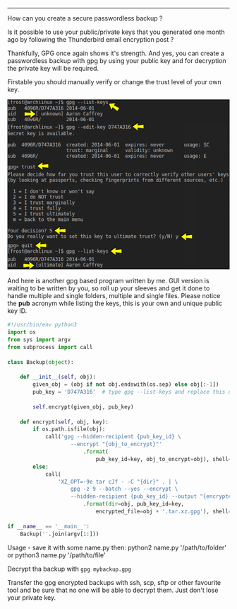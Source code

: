
---

How can you create a secure passwordless backup ?

Is it possible to use your public/private keys that you generated one month ago by following the Thunderbird email encryption post ?

Thankfully, GPG once again shows it's strength. And yes, you can create a passwordless backup with gpg by using your public key and for decryption the private key will be required.

Firstable you should manually verify or change the trust level of your own key.

![](img/file/1misc/gpg-trust-key.png)

And here is another gpg based program written by me. GUI version is waiting to be written by you, so roll up your sleeves and get it done to handle multiple and single folders, multiple and single files. Please notice the **pub** acronym while listing the keys, this is your own and unique public key ID.

```python
#!/usr/bin/env python3
import os
from sys import argv
from subprocess import call

class Backup(object):

    def __init__(self, obj):
        given_obj = (obj if not obj.endswith(os.sep) else obj[:-1])
        pub_key = 'D747A316'  # type gpg --list-keys and replace this one

        self.encrypt(given_obj, pub_key)

    def encrypt(self, obj, key):
        if os.path.isfile(obj):
            call('gpg --hidden-recipient {pub_key_id} \
                    --encrypt "{obj_to_encrypt}"'
                        .format(
                            pub_key_id=key, obj_to_encrypt=obj), shell=True)
        else:
            call(
                'XZ_OPT=-9e tar cJf - -C "{dir}" . | \
                    gpg -z 9 --batch --yes --encrypt \
                    --hidden-recipient {pub_key_id} --output "{encrypted_file}"'
                        .format(dir=obj, pub_key_id=key,
                            encrypted_file=obj + '.tar.xz.gpg'), shell=True)

if __name__ == '__main__':
    Backup(''.join(argv[1:]))
```

Usage - save it with some name.py then: python2 name.py '/path/to/folder' or python3 name.py '/path/to/file'

Decrypt tha backup with `gpg mybackup.gpg`

Transfer the gpg encrypted backups with ssh, scp, sftp or other favourite tool and be sure that no one will be able to decrypt them. Just don't lose your private key.
